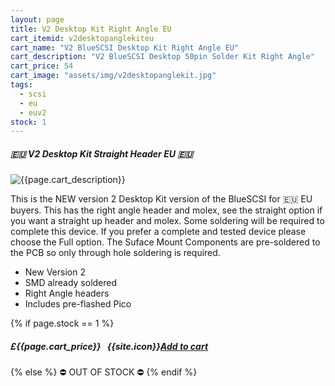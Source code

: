```yaml
---
layout: page
title: V2 Desktop Kit Right Angle EU
cart_itemid: v2desktopanglekiteu
cart_name: "V2 BlueSCSI Desktop Kit Right Angle EU"
cart_description: "V2 BlueSCSI Desktop 50pin Solder Kit Right Angle"
cart_price: 54
cart_image: "assets/img/v2desktopanglekit.jpg"
tags: 
  - scsi
  - eu
  - euv2
stock: 1
---
```


##### 🇪🇺 V2 Desktop Kit Straight Header EU 🇪🇺

![{{page.cart_description}}]({{page.cart_image}})

This is the NEW version 2 Desktop Kit version of the BlueSCSI for 🇪🇺 EU buyers. This has the right angle header and molex, see the straight option if you want a straight up header and molex. Some soldering will be required to complete this device. If you prefer a complete and tested device please choose the Full option. The Suface Mount Components are pre-soldered to the PCB so only through hole soldering is required.

* New Version 2
* SMD already soldered
* Right Angle headers
* Includes pre-flashed Pico

{% if page.stock == 1 %}
##### £{{page.cart_price}} &nbsp; {{site.icon}}[Add to cart](/cart#{{page.cart_itemid}})
{% else %}
&#9940; OUT OF STOCK &#9940;
{% endif %}